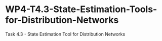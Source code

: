# WP4-T4.3-State-Estimation-Tools-for-Distribution-Networks
Task 4.3 - State Estimation Tool for Distribution Networks
